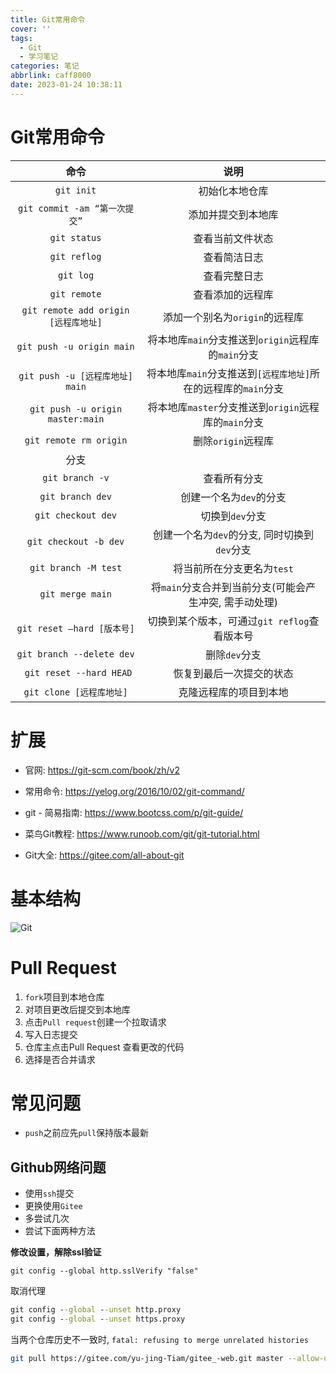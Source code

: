 ```yaml
---
title: Git常用命令
cover: ''
tags:
  - Git
  - 学习笔记
categories: 笔记
abbrlink: caff8000
date: 2023-01-24 10:38:11
---
```


# Git常用命令

|                 命令                 |                             说明                             |
| :----------------------------------: | :----------------------------------------------------------: |
|              `git init`              |                        初始化本地仓库                        |
|    `git commit -am “第一次提交”`     |                      添加并提交到本地库                      |
|             `git status`             |                       查看当前文件状态                       |
|             `git reflog`             |                         查看简洁日志                         |
|              `git log`               |                         查看完整日志                         |
|             `git remote`             |                       查看添加的远程库                       |
| `git remote add origin [远程库地址]` |                添加一个别名为`origin`的远程库                |
|      `git push -u origin main`       |      将本地库`main`分支推送到`origin`远程库的`main`分支      |
|   `git push -u [远程库地址] main`    | 将本地库`main`分支推送到`[远程库地址]`所在的远程库的`main`分支 |
|   `git push -u origin master:main`   |     将本地库`master`分支推送到`origin`远程库的`main`分支     |
|        `git remote rm origin`        |                      删除`origin`远程库                      |
|                 分支                 |                                                              |
|           `git branch -v`            |                         查看所有分支                         |
|           `git branch dev`           |                   创建一个名为`dev`的分支                    |
|          `git checkout dev`          |                       切换到`dev`分支                        |
|        `git checkout -b dev`         |        创建一个名为`dev`的分支,  同时切换到`dev`分支         |
|         `git branch -M test`         |                  将当前所在分支更名为`test`                  |
|           `git merge main`           |    将`main`分支合并到当前分支(可能会产生冲突, 需手动处理)    |
|      `git reset –hard [版本号]`      |         切换到某个版本，可通过`git reflog`查看版本号         |
|      `git branch --delete dev`       |                        删除`dev`分支                         |
|       ` git reset --hard HEAD`       |                   恢复到最后一次提交的状态                   |
|       `git clone [远程库地址]`       |                    克隆远程库的项目到本地                    |

# 扩展

- 官网:  https://git-scm.com/book/zh/v2

- 常用命令:  https://yelog.org/2016/10/02/git-command/
- git - 简易指南:   https://www.bootcss.com/p/git-guide/
- 菜鸟Git教程:  https://www.runoob.com/git/git-tutorial.html
- Git大全:  https://gitee.com/all-about-git



# 基本结构

![Git](http://qiniu.yujing.fit/typora_img/Git.png)

# Pull Request

1. `fork`项目到本地仓库
2. 对项目更改后提交到本地库
3. 点击`Pull request`创建一个拉取请求
4. 写入日志提交
5. 仓库主点击Pull Request 查看更改的代码
6. 选择是否合并请求



# 常见问题

- `push`之前应先`pull`保持版本最新

## Github网络问题

- 使用`ssh`提交
- 更换使用`Gitee`
- 多尝试几次
- 尝试下面两种方法

**修改设置，解除ssl验证**

```
git config --global http.sslVerify "false"
```

取消代理

```cmd
git config --global --unset http.proxy
git config --global --unset https.proxy
```

当两个仓库历史不一致时, `fatal: refusing to merge unrelated histories`

```bash
git pull https://gitee.com/yu-jing-Tiam/gitee_-web.git master --allow-unrelated-histories
```





